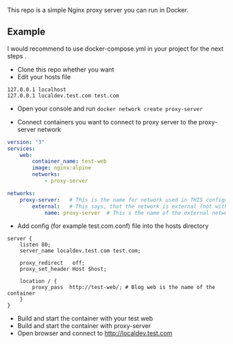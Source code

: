 This repo is a simple Nginx proxy server you can run in Docker.

## Example
I would recommend to use docker-compose.yml in your project for the next steps .

- Clone this repo whether you want
- Edit your hosts file
````
127.0.0.1 localhost
127.0.0.1 localdev.test.com test.com
````

- Open your console and run `docker network create proxy-server`

- Connect containers you want to connect to proxy server to the proxy-server network
````yaml
version: "3"
services:
    web:
        container_name: test-web
        image: nginx:alpine
        networks:
            - proxy-server

networks:
    proxy-server:   # This is the name for network used in THIS configuration file
        external:   # This says, that the network is external (not within this docker-compose.yml)
            name: proxy-server  # This s the name of the external network
````

- Add config (for example test.com.conf) file into the hosts directory
````nginx
server {
    listen 80;
    server_name localdev.test.com test.com;
    
    proxy_redirect   off;
    proxy_set_header Host $host;
    
    location / {
        proxy_pass  http://test-web/; # Blog web is the name of the container
    }
}
````

- Build and start the container with your test web
- Build and start the container with proxy-server
- Open browser and connect to http://localdev.test.com
